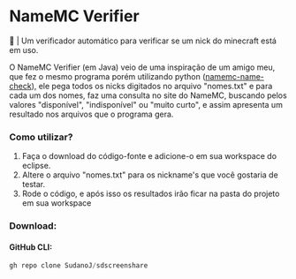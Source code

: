 # NameMC Verifier
🔮 | Um verificador automático para verificar se um nick do minecraft está em uso.

O NameMC Verifier (em Java) veio de uma inspiração de um amigo meu, que fez o mesmo programa porém utilizando python ([namemc-name-check]), ele pega todos os nicks digitados no arquivo "nomes.txt" e para cada um dos nomes, faz uma consulta no site do NameMC, buscando pelos valores "disponível", "indisponível" ou "muito curto", e assim apresenta um resultado nos arquivos que o programa gera.

### Como utilizar?
1. Faça o download do código-fonte e adicione-o em sua workspace do eclipse.
2. Altere o arquivo "nomes.txt" para os nickname's que você gostaria de testar.
3. Rode o código, e após isso os resultados irão ficar na pasta do projeto em sua workspace

### Download:
#### GitHub CLI:
```js
gh repo clone SudanoJ/sdscreenshare
```

[namemc-name-check]: https://github.com/pedrokpp/namemc-name-check
